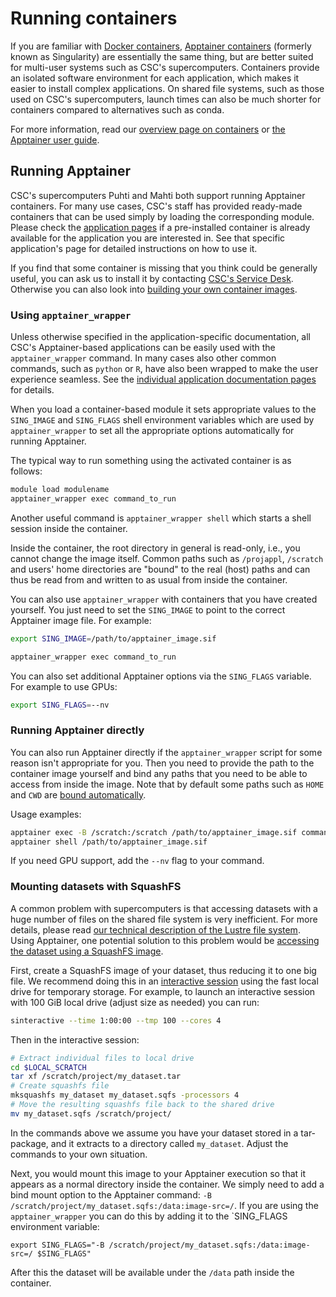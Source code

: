 # Running containers

If you are familiar with [Docker containers](https://en.wikipedia.org/wiki/Docker_(software)), [Apptainer containers](https://apptainer.org/) (formerly known as Singularity) are essentially the same thing, but are better suited for multi-user systems such as CSC's supercomputers. Containers provide an isolated software environment for each application, which makes it easier to install complex applications. On shared file systems, such as those used on CSC's supercomputers, launch times can also be much shorter for containers compared to alternatives such as conda.

For more information, read our [overview page on containers](overview.md) or [the Apptainer user guide](https://apptainer.org/docs/user/main/).

## Running Apptainer

CSC's supercomputers Puhti and Mahti both support running Apptainer containers. For many use cases, CSC's staff has provided ready-made containers that can be used simply by loading the corresponding module. Please check the [application pages](../../apps/index.md) if a pre-installed container is already available for the application you are interested in. See that specific application's page for detailed instructions on how to use it.

If you find that some container is missing that you think could be generally useful, you can ask us to install it by contacting [CSC's Service Desk](https://www.csc.fi/en/contact-info).  Otherwise you can also look into [building your own container images](creating.md).

### Using `apptainer_wrapper`

Unless otherwise specified in the application-specific documentation, all CSC's Apptainer-based applications can be easily used with the `apptainer_wrapper` command. In many cases also other common commands, such as `python` or `R`, have also been wrapped to make the user experience seamless. See the [individual application documentation pages](../../apps/index.md) for details.

When you load a container-based module it sets appropriate values to the `SING_IMAGE` and `SING_FLAGS` shell environment variables which are used by `apptainer_wrapper` to set all the appropriate options automatically for running Apptainer.

The typical way to run something using the activated container is as follows:

```bash
module load modulename
apptainer_wrapper exec command_to_run
```

Another useful command is `apptainer_wrapper shell` which starts a shell session inside the container.

Inside the container, the root directory in general is read-only, i.e., you cannot change the image itself. Common paths such as `/projappl`, `/scratch` and users' home directories are "bound" to the real (host) paths and can thus be read from and written to as usual from inside the container.

You can also use `apptainer_wrapper` with containers that you have created yourself. You just need to set the `SING_IMAGE` to point to the correct Apptainer image file. For example:

```bash
export SING_IMAGE=/path/to/apptainer_image.sif

apptainer_wrapper exec command_to_run
```

You can also set additional Apptainer options via the `SING_FLAGS` variable. For example to use GPUs:

```bash
export SING_FLAGS=--nv
```


### Running Apptainer directly

You can also run Apptainer directly if the `apptainer_wrapper` script for some reason isn't appropriate for you.  Then you need to provide the path to the container image yourself and bind any paths that you need to be able to access from inside the image. Note that by default some paths such as `HOME` and `CWD` are [bound automatically](https://apptainer.org/docs/user/main/bind_paths_and_mounts.html#system-defined-bind-paths).

Usage examples:

```bash
apptainer exec -B /scratch:/scratch /path/to/apptainer_image.sif command_to_run
apptainer shell /path/to/apptainer_image.sif
```

If you need GPU support, add the `--nv` flag to your command.

### Mounting datasets with SquashFS 

A common problem with supercomputers is that accessing datasets with a huge number of files on the shared file system is very inefficient. For more details, please read [our technical description of the Lustre file system](../lustre.md). Using Apptainer, one potential solution to this problem would be [accessing the dataset using a SquashFS image](https://sylabs.io/guides/3.7/user-guide/bind_paths_and_mounts.html#squashfs-image-files). 

First, create a SquashFS image of your dataset, thus reducing it to one big file. We recommend doing this in an [interactive session](../running/interactive-usage.md) using the fast local drive for temporary storage. For example, to launch an interactive session with 100 GiB local drive (adjust size as needed) you can run:

```bash
sinteractive --time 1:00:00 --tmp 100 --cores 4
```

Then in the interactive session:
```bash
# Extract individual files to local drive
cd $LOCAL_SCRATCH
tar xf /scratch/project/my_dataset.tar
# Create squashfs file
mksquashfs my_dataset my_dataset.sqfs -processors 4
# Move the resulting squashfs file back to the shared drive
mv my_dataset.sqfs /scratch/project/
```

In the commands above we assume you have your dataset stored in a tar-package, and it extracts to a directory called `my_dataset`. Adjust the commands to your own situation.

Next, you would mount this image to your Apptainer execution so that it appears as a normal directory inside the container.  We simply need to add a bind mount option to the Apptainer command: `-B /scratch/project/my_dataset.sqfs:/data:image-src=/`. If you are using the `apptainer_wrapper` you can do this by adding it to the `SING_FLAGS environment variable:

```
export SING_FLAGS="-B /scratch/project/my_dataset.sqfs:/data:image-src=/ $SING_FLAGS"
```

After this the dataset will be available under the `/data` path inside the container.
